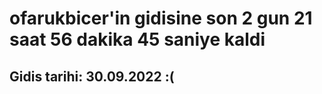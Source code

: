 # ofarukbicer'in gidisine son 2 gun 21 saat 56 dakika 45 saniye kaldi

## Gidis tarihi: 30.09.2022 :(